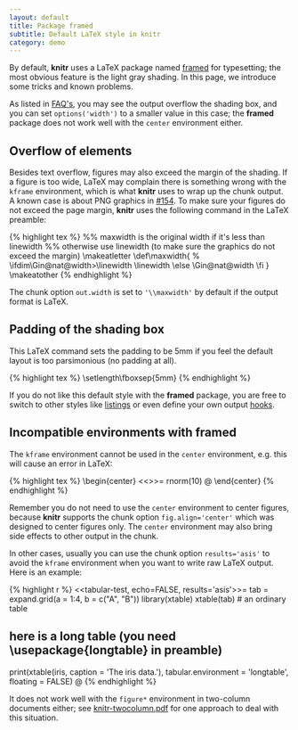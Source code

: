 ```yaml
---
layout: default
title: Package framed
subtitle: Default LaTeX style in knitr
category: demo
---
```


By default, **knitr** uses a LaTeX package named [framed](http://www.ctan.org/pkg/framed) for typesetting; the most obvious feature is the light gray shading. In this page, we introduce some tricks and known problems.

As listed in [FAQ's](https://github.com/yihui/knitr/blob/master/FAQ.md), you may see the output overflow the shading box, and you can set `options('width')` to a smaller value in this case; the **framed** package does not work well with the `center` environment either.

## Overflow of elements

Besides text overflow, figures may also exceed the margin of the shading. If a figure is too wide, LaTeX may complain there is something wrong with the `kframe` environment, which is what **knitr** uses to wrap up the chunk output. A known case is about PNG graphics in [#154](https://github.com/yihui/knitr/issues/154). To make sure your figures do not exceed the page margin, **knitr** uses the following command in the LaTeX preamble:

{% highlight tex %}
%% maxwidth is the original width if it's less than linewidth
%% otherwise use linewidth (to make sure the graphics do not exceed the margin)
\makeatletter
\def\maxwidth{ %
  \ifdim\Gin@nat@width>\linewidth
    \linewidth
  \else
    \Gin@nat@width
  \fi
}
\makeatother
{% endhighlight %}

The chunk option `out.width` is set to `'\\maxwidth'` by default if the output format is LaTeX.

## Padding of the shading box

This LaTeX command sets the padding to be 5mm if you feel the default layout is too parsimonious (no padding at all).

{% highlight tex %}
\setlength\fboxsep{5mm}
{% endhighlight %}

If you do not like this default style with the **framed** package, you are free to switch to other styles like [listings](../listings/) or even define your own output [hooks](/knitr/hooks).

## Incompatible environments with **framed**

The `kframe` environment cannot be used in the `center` environment, e.g. this will cause an error in LaTeX:

{% highlight tex %}
\begin{center}
<<>>=
rnorm(10)
@
\end{center}
{% endhighlight %}

Remember you do not need to use the `center` environment to center figures, because **knitr** supports the chunk option `fig.align='center'` which was designed to center figures only. The `center` environment may also bring side effects to other output in the chunk.

In other cases, usually you can use the chunk option `results='asis'` to avoid the `kframe` environment when you want to write raw LaTeX output. Here is an example:

{% highlight r %}
<<tabular-test, echo=FALSE, results='asis'>>=
tab = expand.grid(a = 1:4, b = c("A", "B"))
library(xtable)
xtable(tab)  # an ordinary table
## here is a long table (you need \usepackage{longtable} in preamble)
print(xtable(iris, caption = 'The iris data.'),
  tabular.environment = 'longtable', floating = FALSE)
@
{% endhighlight %}

It does not work well with the `figure*` environment in two-column documents either; see [knitr-twocolumn.pdf](https://github.com/downloads/yihui/knitr/knitr-twocolumn.pdf) for one approach to deal with this situation.

